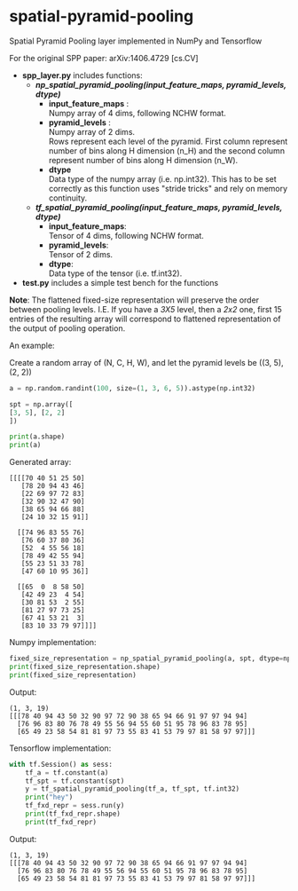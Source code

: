 # spatial-pyramid-pooling
Spatial Pyramid Pooling layer implemented in NumPy and Tensorflow

For the original SPP paper: arXiv:1406.4729 [cs.CV]

* **spp_layer.py** includes functions:
  * ***np_spatial_pyramid_pooling(input_feature_maps, pyramid_levels, dtype)***
    * **input_feature_maps** : <br /> Numpy array of 4 dims, following NCHW format.
    * **pyramid_levels** : <br /> Numpy array of 2 dims. <br /> Rows represent each level of the pyramid. First column represent number of bins along H dimension (n_H) and the second column represent number of bins along H dimension (n_W).
    * **dtype** <br/> Data type of the numpy array (i.e. np.int32). This has to be set correctly as this function uses "stride tricks" and rely on memory continuity.
  * ***tf_spatial_pyramid_pooling(input_feature_maps, pyramid_levels, dtype)***
    * **input_feature_maps**: <br/> Tensor of 4 dims, following NCHW format.
    * **pyramid_levels**: <br/> Tensor of 2 dims.
    * **dtype**: <br/> Data type of the tensor (i.e. tf.int32).
* **test.py** includes a simple test bench for the functions

**Note**: The flattened fixed-size representation will preserve the order between pooling levels. I.E. If you have a *3X5* level, then a *2x2* one, first 15 entries of the resulting array will correspond to flattened representation of the output of pooling operation.

An example:

Create a random array of (N, C, H, W), and let the pyramid levels be ((3, 5), (2, 2))
```python
a = np.random.randint(100, size=(1, 3, 6, 5)).astype(np.int32)

spt = np.array([
[3, 5], [2, 2]
])

print(a.shape)
print(a)
```

Generated array:
```
[[[[70 40 51 25 50]
   [78 20 94 43 46]
   [22 69 97 72 83]
   [32 90 32 47 90]
   [38 65 94 66 88]
   [24 10 32 15 91]]

  [[74 96 83 55 76]
   [76 60 37 80 36]
   [52  4 55 56 18]
   [78 49 42 55 94]
   [55 23 51 33 78]
   [47 60 10 95 36]]

  [[65  0  8 58 50]
   [42 49 23  4 54]
   [30 81 53  2 55]
   [81 27 97 73 25]
   [67 41 53 21  3]
   [83 10 33 79 97]]]]
```

Numpy implementation:
```python
fixed_size_representation = np_spatial_pyramid_pooling(a, spt, dtype=np.int32)
print(fixed_size_representation.shape)
print(fixed_size_representation)
```

Output:
```
(1, 3, 19)
[[[78 40 94 43 50 32 90 97 72 90 38 65 94 66 91 97 97 94 94]
  [76 96 83 80 76 78 49 55 56 94 55 60 51 95 78 96 83 78 95]
  [65 49 23 58 54 81 81 97 73 55 83 41 53 79 97 81 58 97 97]]]
```

Tensorflow implementation:
```python
with tf.Session() as sess:
	tf_a = tf.constant(a)
	tf_spt = tf.constant(spt)
	y = tf_spatial_pyramid_pooling(tf_a, tf_spt, tf.int32)
	print("hey")
	tf_fxd_repr = sess.run(y)
	print(tf_fxd_repr.shape)
	print(tf_fxd_repr)
```

Output:
```
(1, 3, 19)
[[[78 40 94 43 50 32 90 97 72 90 38 65 94 66 91 97 97 94 94]
  [76 96 83 80 76 78 49 55 56 94 55 60 51 95 78 96 83 78 95]
  [65 49 23 58 54 81 81 97 73 55 83 41 53 79 97 81 58 97 97]]]
```
